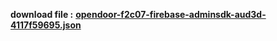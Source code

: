 **download file :** [**opendoor-f2c07-firebase-adminsdk-aud3d-4117f59695.json**]([text](https://drive.google.com/file/d/1LEPb2sDlqReq-HZKmFVKH5F-vCE_UuGF/view?usp=sharing))
